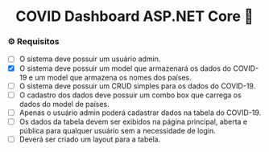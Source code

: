 <h1 align="center">
    <span href="">COVID Dashboard ASP.NET Core 🔗 </span>
</h1>

### ⚙️ Requisitos

- [ ] O sistema deve possuir um usuário admin.
- [X] O sistema deve possuir um model que armazenará os dados do COVID-19 e um model que armazena os nomes dos países.
- [ ] O sistema deve possuir um CRUD simples para os dados do COVID-19.
- [ ] O cadastro dos dados deve possuir um combo box que carrega os dados do model de países.
- [ ] Apenas o usuário admin poderá cadastrar dados na tabela do COVID-19.
- [ ] Os dados da tabela devem ser exibidos na página principal, aberta e pública para qualquer usuário sem a necessidade de login.
- [ ] Deverá ser criado um layout para a tabela.
